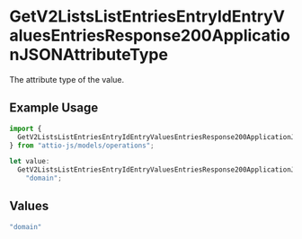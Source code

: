 # GetV2ListsListEntriesEntryIdEntryValuesEntriesResponse200ApplicationJSONAttributeType

The attribute type of the value.

## Example Usage

```typescript
import {
  GetV2ListsListEntriesEntryIdEntryValuesEntriesResponse200ApplicationJSONAttributeType,
} from "attio-js/models/operations";

let value:
  GetV2ListsListEntriesEntryIdEntryValuesEntriesResponse200ApplicationJSONAttributeType =
    "domain";
```

## Values

```typescript
"domain"
```